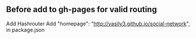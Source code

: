 ## Before add to gh-pages for valid routing

Add Hashrouter
Add "homepage": "http://vasily3.github.io/social-network", in package.json


